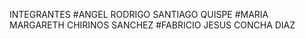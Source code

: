 INTEGRANTES
#ANGEL RODRIGO SANTIAGO QUISPE
#MARIA MARGARETH CHIRINOS SANCHEZ
#FABRICIO JESUS CONCHA DIAZ
